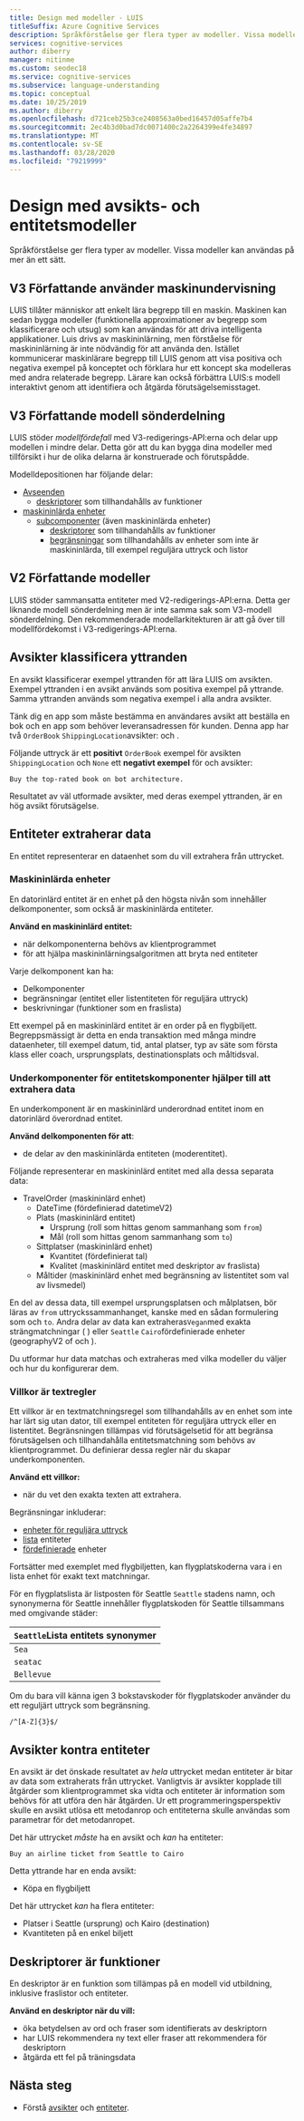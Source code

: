 ```yaml
---
title: Design med modeller - LUIS
titleSuffix: Azure Cognitive Services
description: Språkförståelse ger flera typer av modeller. Vissa modeller kan användas på mer än ett sätt.
services: cognitive-services
author: diberry
manager: nitinme
ms.custom: seodec18
ms.service: cognitive-services
ms.subservice: language-understanding
ms.topic: conceptual
ms.date: 10/25/2019
ms.author: diberry
ms.openlocfilehash: d721ceb25b3ce2408563a0bed16457d05affe7b4
ms.sourcegitcommit: 2ec4b3d0bad7dc0071400c2a2264399e4fe34897
ms.translationtype: MT
ms.contentlocale: sv-SE
ms.lasthandoff: 03/28/2020
ms.locfileid: "79219999"
---
```

# <a name="design-with-intent-and-entity-models"></a>Design med avsikts- och entitetsmodeller 

Språkförståelse ger flera typer av modeller. Vissa modeller kan användas på mer än ett sätt. 

## <a name="v3-authoring-uses-machine-teaching"></a>V3 Författande använder maskinundervisning

LUIS tillåter människor att enkelt lära begrepp till en maskin. Maskinen kan sedan bygga modeller (funktionella approximationer av begrepp som klassificerare och utsug) som kan användas för att driva intelligenta applikationer. Luis drivs av maskininlärning, men förståelse för maskininlärning är inte nödvändig för att använda den. Istället kommunicerar maskinlärare begrepp till LUIS genom att visa positiva och negativa exempel på konceptet och förklara hur ett koncept ska modelleras med andra relaterade begrepp. Lärare kan också förbättra LUIS:s modell interaktivt genom att identifiera och åtgärda förutsägelsemisstaget. 

## <a name="v3-authoring-model-decomposition"></a>V3 Författande modell sönderdelning

LUIS stöder _modellfördefall_ med V3-redigerings-API:erna och delar upp modellen i mindre delar. Detta gör att du kan bygga dina modeller med tillförsikt i hur de olika delarna är konstruerade och förutspådde.

Modelldepositionen har följande delar:

* [Avseenden](#intents-classify-utterances)
    * [deskriptorer](#descriptors-are-features) som tillhandahålls av funktioner
* [maskininlärda enheter](#machine-learned-entities)
    * [subcomponenter](#entity-subcomponents-help-extract-data) (även maskininlärda enheter)
        * [deskriptorer](#descriptors-are-features) som tillhandahålls av funktioner 
        * [begränsningar](#constraints-are-text-rules) som tillhandahålls av enheter som inte är maskininlärda, till exempel reguljära uttryck och listor

## <a name="v2-authoring-models"></a>V2 Författande modeller

LUIS stöder sammansatta entiteter med V2-redigerings-API:erna. Detta ger liknande modell sönderdelning men är inte samma sak som V3-modell sönderdelning. Den rekommenderade modellarkitekturen är att gå över till modellfördekomst i V3-redigerings-API:erna. 

## <a name="intents-classify-utterances"></a>Avsikter klassificera yttranden

En avsikt klassificerar exempel yttranden för att lära LUIS om avsikten. Exempel yttranden i en avsikt används som positiva exempel på yttrande. Samma yttranden används som negativa exempel i alla andra avsikter.

Tänk dig en app som måste bestämma en användares avsikt att beställa en bok och en app som behöver leveransadressen för kunden. Denna app har två `OrderBook` `ShippingLocation`avsikter: och .

Följande uttryck är ett **positivt** `OrderBook` exempel för avsikten `ShippingLocation` och `None` ett **negativt exempel** för och avsikter: 

`Buy the top-rated book on bot architecture.`

Resultatet av väl utformade avsikter, med deras exempel yttranden, är en hög avsikt förutsägelse. 

## <a name="entities-extract-data"></a>Entiteter extraherar data

En entitet representerar en dataenhet som du vill extrahera från uttrycket. 

### <a name="machine-learned-entities"></a>Maskininlärda enheter

En datorinlärd entitet är en enhet på den högsta nivån som innehåller delkomponenter, som också är maskininlärda entiteter. 

**Använd en maskininlärd entitet:**

* när delkomponenterna behövs av klientprogrammet
* för att hjälpa maskininlärningsalgoritmen att bryta ned entiteter

Varje delkomponent kan ha:

* Delkomponenter
* begränsningar (entitet eller listentiteten för reguljära uttryck)
* beskrivningar (funktioner som en fraslista) 

Ett exempel på en maskininlärd entitet är en order på en flygbiljett. Begreppsmässigt är detta en enda transaktion med många mindre dataenheter, till exempel datum, tid, antal platser, typ av säte som första klass eller coach, ursprungsplats, destinationsplats och måltidsval.


### <a name="entity-subcomponents-help-extract-data"></a>Underkomponenter för entitetskomponenter hjälper till att extrahera data

En underkomponent är en maskininlärd underordnad entitet inom en datorinlärd överordnad entitet. 

**Använd delkomponenten för att**:

* de delar av den maskininlärda entiteten (moderentitet).

Följande representerar en maskininlärd entitet med alla dessa separata data:

* TravelOrder (maskininlärd enhet)
    * DateTime (fördefinierad datetimeV2)
    * Plats (maskininlärd entitet)
        * Ursprung (roll som hittas genom sammanhang som `from`)
        * Mål (roll som hittas genom sammanhang som `to`)
    * Sittplatser (maskininlärd enhet)
        * Kvantitet (fördefinierat tal)
        * Kvalitet (maskininlärd entitet med deskriptor av fraslista)
    * Måltider (maskininlärd enhet med begränsning av listentitet som val av livsmedel)

En del av dessa data, till exempel ursprungsplatsen och målplatsen, bör läras av `from` uttryckssammanhanget, kanske med en sådan formulering som och `to`. Andra delar av data kan extraheras`Vegan`med exakta strängmatchningar ( ) eller `Seattle` `Cairo`fördefinierade enheter (geographyV2 of och ). 

Du utformar hur data matchas och extraheras med vilka modeller du väljer och hur du konfigurerar dem.

### <a name="constraints-are-text-rules"></a>Villkor är textregler

Ett villkor är en textmatchningsregel som tillhandahålls av en enhet som inte har lärt sig utan dator, till exempel entiteten för reguljära uttryck eller en listentitet. Begränsningen tillämpas vid förutsägelsetid för att begränsa förutsägelsen och tillhandahålla entitetsmatchning som behövs av klientprogrammet. Du definierar dessa regler när du skapar underkomponenten. 

**Använd ett villkor:**
* när du vet den exakta texten att extrahera.

Begränsningar inkluderar:

* [enheter för reguljära uttryck](reference-entity-regular-expression.md)
* [lista](reference-entity-list.md) entiteter 
* [fördefinierade](luis-reference-prebuilt-entities.md) enheter

Fortsätter med exemplet med flygbiljetten, kan flygplatskoderna vara i en lista enhet för exakt text matchningar. 

För en flygplatslista är listposten för Seattle `Seattle` stadens namn, och synonymerna för Seattle innehåller flygplatskoden för Seattle tillsammans med omgivande städer:

|`Seattle`Lista entitets synonymer|
|--|
|`Sea`|
|`seatac`|
|`Bellevue`|

Om du bara vill känna igen 3 bokstavskoder för flygplatskoder använder du ett reguljärt uttryck som begränsning. 

`/^[A-Z]{3}$/`

## <a name="intents-versus-entities"></a>Avsikter kontra entiteter

En avsikt är det önskade resultatet av _hela_ uttrycket medan entiteter är bitar av data som extraherats från uttrycket. Vanligtvis är avsikter kopplade till åtgärder som klientprogrammet ska vidta och entiteter är information som behövs för att utföra den här åtgärden. Ur ett programmeringsperspektiv skulle en avsikt utlösa ett metodanrop och entiteterna skulle användas som parametrar för det metodanropet.

Det här uttrycket _måste_ ha en avsikt och _kan_ ha entiteter:

`Buy an airline ticket from Seattle to Cairo`

Detta yttrande har en enda avsikt:

* Köpa en flygbiljett

Det här uttrycket _kan_ ha flera entiteter:

* Platser i Seattle (ursprung) och Kairo (destination)
* Kvantiteten på en enkel biljett

## <a name="descriptors-are-features"></a>Deskriptorer är funktioner

En deskriptor är en funktion som tillämpas på en modell vid utbildning, inklusive fraslistor och entiteter. 

**Använd en deskriptor när du vill:**

* öka betydelsen av ord och fraser som identifierats av deskriptorn
* har LUIS rekommendera ny text eller fraser att rekommendera för deskriptorn
* åtgärda ett fel på träningsdata

## <a name="next-steps"></a>Nästa steg

* Förstå [avsikter](luis-concept-intent.md) och [entiteter](luis-concept-entity-types.md). 